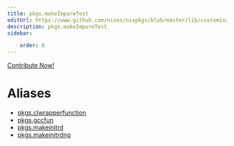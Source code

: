 ```yaml
---
title: pkgs.makeImpureTest
editUrl: https://www.github.com/nixos/nixpkgs/blob/master/lib/customisation.nix#L125C35
description: pkgs.makeImpureTest
sidebar:

    order: 8
---
```


<a href="https://www.github.com/nixos/nixpkgs/blob/master/lib/customisation.nix#L125C35">Contribute Now!</a>


# Aliases

- [pkgs.clwrapperfunction](/nix-doc-comments/reference/pkgs/pkgs-clwrapperfunction)
- [pkgs.gccfun](/nix-doc-comments/reference/pkgs/pkgs-gccfun)
- [pkgs.makeinitrd](/nix-doc-comments/reference/pkgs/pkgs-makeinitrd)
- [pkgs.makeinitrdng](/nix-doc-comments/reference/pkgs/pkgs-makeinitrdng)


